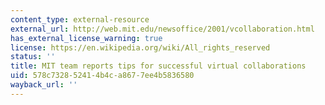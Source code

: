```yaml
---
content_type: external-resource
external_url: http://web.mit.edu/newsoffice/2001/vcollaboration.html
has_external_license_warning: true
license: https://en.wikipedia.org/wiki/All_rights_reserved
status: ''
title: MIT team reports tips for successful virtual collaborations
uid: 578c7328-5241-4b4c-a867-7ee4b5836580
wayback_url: ''
---
```

